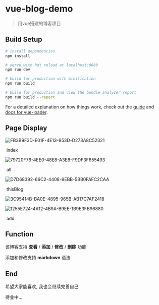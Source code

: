# vue-blog-demo

> 用vue搭建的博客项目

## Build Setup

``` bash
# install dependencies
npm install

# serve with hot reload at localhost:8080
npm run dev

# build for production with minification
npm run build

# build for production and view the bundle analyzer report
npm run build --report
```

For a detailed explanation on how things work, check out the [guide](http://vuejs-templates.github.io/webpack/) and [docs for vue-loader](http://vuejs.github.io/vue-loader).

## Page Display

![FB3B9F3D-E01F-4E13-953D-D273A8C52321](https://ws3.sinaimg.cn/large/006tNc79ly1fp7zgeb0m4j31kw0tg0vi.jpg)

​	index

![79720F76-4EE0-48E8-A3E8-F9DF3F655493](https://ws3.sinaimg.cn/large/006tNc79ly1fp7zgc0kdlj31kw0r0dmh.jpg)

​	all

![D7D68392-66C2-4408-9EBB-5BB0FAFC2CAA](https://ws2.sinaimg.cn/large/006tNc79ly1fp7zgd9uzyj31kw0x0n18.jpg)

​	thisBlog

![3C95414B-BA0E-4895-965B-AB17C7AF2418](https://ws3.sinaimg.cn/large/006tNc79ly1fp7zgctacmj3192126di1.jpg)

![1255E724-4A12-4B9A-B9EE-1B9E3FB96880](https://ws4.sinaimg.cn/large/006tNc79ly1fp7zgdqh84j310s0qyabg.jpg)

​	add

## Function

该博客支持 **查看** / **添加** / **修改** / **删除** 功能

添加和修改支持 **markdown** 语法



## End

希望大家能喜欢, 我也会继续完善自己

待业中...


